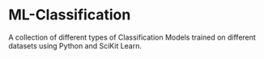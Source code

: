 # ML-Classification
A collection of different types of Classification Models trained on different datasets using Python and SciKit Learn. 
